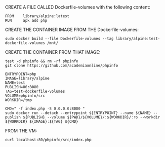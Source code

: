 CREATE A FILE CALLED Dockerfile-volumes with the following content:
```
FROM    library/alpine:latest
RUN     apk add php
```
CREATE THE CONTAINER IMAGE FROM THE Dockerfile-volumes:
```
sudo docker build --file Dockerfile-volumes --tag library/alpine:test-dockerfile-volumes /mnt/
```
CREATE THE CONTAINER FROM THAT IMAGE:
```
test -d phpinfo && rm -rf phpinfo
git clone https://github.com/academiaonline/phpinfo

ENTRYPOINT=php
IMAGE=library/alpine
NAME=test
PUBLISH=80:8080
TAG=test-dockerfile-volumes
VOLUME=phpinfo/src
WORKDIR=/tmp

CMD=" -f index.php -S 0.0.0.0:8080 "
sudo docker run --detach --entrypoint ${ENTRYPOINT} --name ${NAME} --publish ${PUBLISH} --volume ${PWD}/${VOLUME}/:${WORKDIR}/:ro --workdir ${WORKDIR} ${IMAGE}:${TAG} ${CMD}
```
FROM THE VM:
```
curl localhost:80/phpinfo/src/index.php
```
